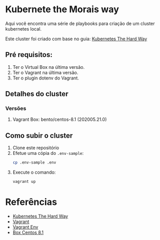 # Kubernete the Morais way

Aqui você encontra uma série de playbooks para criação de um cluster kubernetes local.

Este cluster foi criado com base no guia:
[Kubernetes The Hard Way](https://github.com/kelseyhightower/kubernetes-the-hard-way)

## Pré requisitos:

1. Ter o Virtual Box na última versão.
2. Ter o Vagrant na última versão.
3. Ter o plugin dotenv do Vagrant.  

## Detalhes do cluster

### Versões

1. Vagrant Box: bento/centos-8.1 (202005.21.0)

## Como subir o cluster

1. Clone este repositório
2. Efetue uma cópia do `.env-sample`:  
    ```bash
    cp .env-sample .env
    ```
3. Execute o comando:
    ```bash
    vagrant up
    ```
    
# Referências

- [Kubernetes The Hard Way](https://github.com/kelseyhightower/kubernetes-the-hard-way)
- [Vagrant](https://www.vagrantup.com/docs)
- [Vagrant Env](https://github.com/gosuri/vagrant-env)
- [Box Centos 8.1](https://app.vagrantup.com/bento/boxes/centos-8.1)
